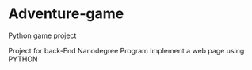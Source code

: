 # Adventure-game
Python game project

Project for back-End Nanodegree Program
Implement a web page using PYTHON

